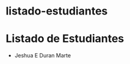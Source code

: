 # listado-estudiantes 
<html>
    <body>
        <h1>Listado de Estudiantes</h1>
        <ul id="estudiantes">
         <li>Jeshua E Duran Marte</li>
        </ul>
    </body>
</html> 
